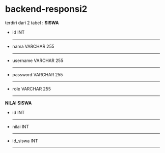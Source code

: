 # backend-responsi2

terdiri dari 2 tabel :
<b>SISWA</b>
- id INT <hr>
- nama VARCHAR 255 <hr>
- username VARCHAR 255 <hr>
- password VARCHAR 255 <hr>
- role VARCHAR 255 <hr>

<b>NILAI SISWA</b>
- id INT <hr>
- nilai INT <hr>
- id_siswa INT <hr>
